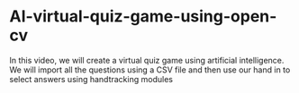 # AI-virtual-quiz-game-using-open-cv
In this video, we will create a virtual quiz game using artificial intelligence. We will import all the questions using a CSV file and then use our hand in to select answers using handtracking modules
